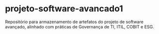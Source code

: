 # projeto-software-avancado1
Repositório para armazenamento de artefatos do projeto de software avançado, alinhado com práticas de Governança de TI, ITIL, COBIT e ESG.
